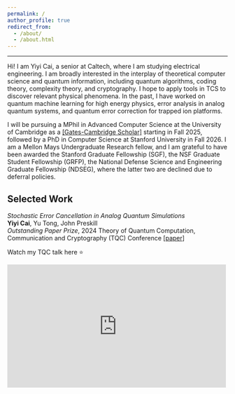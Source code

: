 ```yaml
---
permalink: /
author_profile: true
redirect_from: 
  - /about/
  - /about.html
---
```

<style>
  .page__title {
      display: none;
  }
  .page__content {
      margin-top: -60px; /* Adjust this value as needed */
  }
</style>

----------
Hi! I am Yiyi Cai, a senior at Caltech, where I am studying electrical engineering. I am broadly interested in the interplay of theoretical computer science and quantum information, including quantum algorithms, coding theory, complexity theory, and cryptography. I hope to apply tools in TCS to discover relevant physical phenomena. In the past, I have worked on quantum machine learning for high energy physics, error analysis in analog quantum systems, and quantum error correction for trapped ion platforms. 

I will be pursuing a MPhil in Advanced Computer Science at the University of Cambridge as a [[Gates-Cambridge Scholar]](https://www.caltech.edu/about/news/yiyi_cai_gates_cambridge_scholarship) starting in Fall 2025, followed by a PhD in Computer Science at Stanford University in Fall 2026. I am a Mellon Mays Undergraduate Research fellow, and I am grateful to have been awarded the Stanford Graduate Fellowship (SGF), the NSF Graduate Student Fellowship (GRFP), the National Defense Science and Engineering Graduate Fellowship (NDSEG), where the latter two are declined due to deferral policies.  


Selected Work
----------
*Stochastic Error Cancellation in Analog Quantum Simulations*  
**Yiyi Cai**, Yu Tong, John Preskill  
*Outstanding Paper Prize*, 2024 Theory of Quantum Computation, Communication and Cryptography (TQC) Conference [[paper](https://drops.dagstuhl.de/entities/document/10.4230/LIPIcs.TQC.2024.2)]

Watch my TQC talk here ⭐
<style>
  .video-container {
    width: 500px; /* Set the desired width for the video */
    height: 281px; /* Set the height proportionally (16:9 aspect ratio) */
    position: relative;
    overflow: hidden;
  }

  .video-container iframe {
    width: 100%;  /* Make iframe take full width of container */
    height: 100%; /* Make iframe take full height of container */
  }
</style>
<div class="video-container">
  <iframe src="https://www.youtube.com/embed/EA1-S-TBRYs" frameborder="0" allowfullscreen></iframe>
</div>



